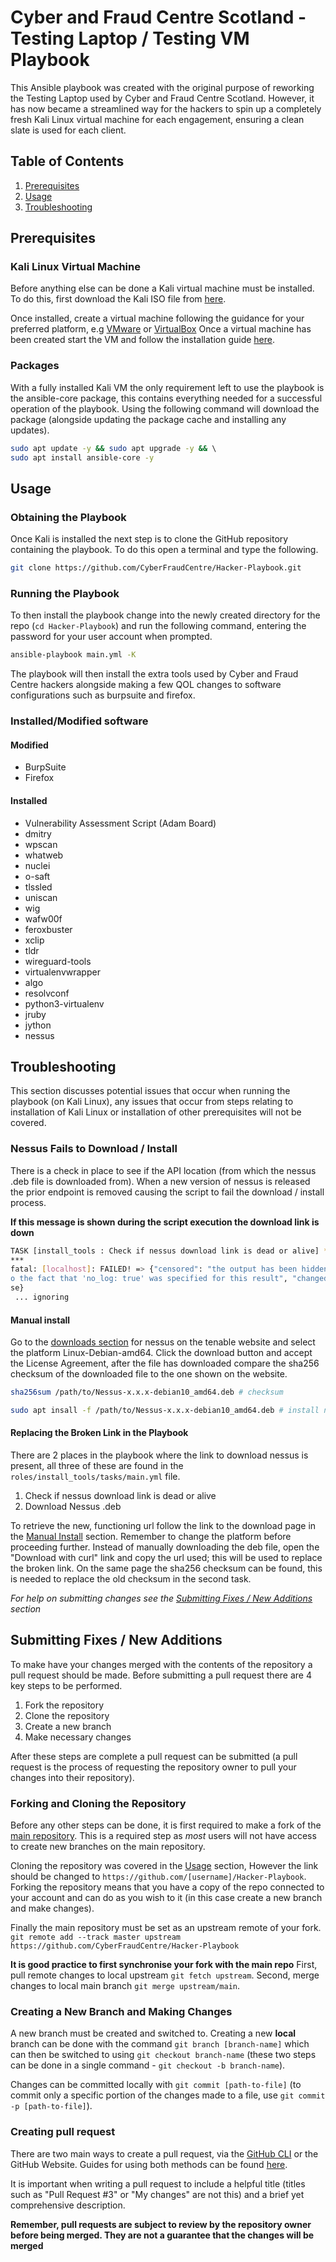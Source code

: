 # Cyber and Fraud Centre Scotland - Testing Laptop / Testing VM Playbook

This Ansible playbook was created with the original purpose of reworking the
Testing Laptop used by Cyber and Fraud Centre Scotland. However, it has now
became a streamlined way for the hackers to spin up a completely fresh Kali
Linux virtual machine for each engagement, ensuring a clean slate is used for
each client.

## Table of Contents

1. [Prerequisites](#prerequisites)
1. [Usage](#usage)
1. [Troubleshooting](#troubleshooting)

## Prerequisites

### Kali Linux Virtual Machine

Before anything else can be done a Kali virtual machine must be installed. To
do this, first download the Kali ISO file from [here](https://www.kali.org/get-kali/#kali-installer-images).

Once installed, create a virtual machine following the guidance for your
preferred platform, e.g [VMware](https://www.kali.org/docs/virtualization/install-vmware-guest-vm/) or [VirtualBox](https://www.kali.org/docs/virtualization/install-virtualbox-guest-vm/)
Once a virtual machine has been created start the VM and follow the
installation guide [here](https://www.kali.org/docs/installation/hard-disk-install/).

### Packages

With a fully installed Kali VM the only requirement left to use the playbook is
the ansible-core package, this contains everything needed for a successful
operation of the playbook. Using the following command will download the
package (alongside updating the package cache and installing any updates).

```bash
sudo apt update -y && sudo apt upgrade -y && \ 
sudo apt install ansible-core -y
```

## Usage

### Obtaining the Playbook

Once Kali is installed the next step is to clone the GitHub repository
containing the playbook. To do this open a terminal and type the following.

```bash
git clone https://github.com/CyberFraudCentre/Hacker-Playbook.git
```

### Running the Playbook

To then install the playbook change into the newly created directory for the
repo (`cd Hacker-Playbook`) and run the following command, entering the
password for your user account when prompted.

```bash
ansible-playbook main.yml -K
```

The playbook will then install the extra tools used by Cyber and Fraud Centre
hackers alongside making a few QOL changes to software configurations such as
burpsuite and firefox.

### Installed/Modified software

#### Modified

- BurpSuite
- Firefox

#### Installed

- Vulnerability Assessment Script (Adam Board)
- dmitry
- wpscan
- whatweb
- nuclei
- o-saft
- tlssled
- uniscan
- wig
- wafw00f
- feroxbuster
- xclip
- tldr
- wireguard-tools
- virtualenvwrapper
- algo
- resolvconf
- python3-virtualenv
- jruby
- jython
- nessus

## Troubleshooting

This section discusses potential issues that occur when running the playbook
(on Kali Linux), any issues that occur from steps relating to installation of
Kali Linux or installation of other prerequisites will not be covered.

### Nessus Fails to Download / Install

There is a check in place to see if the API location (from which the nessus
.deb file is downloaded from). When a new version of nessus is released the
prior endpoint is removed causing the script to fail the download / install
process.

__If this message is shown during the script execution the download link is down__
```bash
TASK [install_tools : Check if nessus download link is dead or alive] *******
***
fatal: [localhost]: FAILED! => {"censored": "the output has been hidden due t
o the fact that 'no_log: true' was specified for this result", "changed": fal
se}
 ... ignoring
```

#### Manual install

Go to the [downloads section](https://www.tenable.com/downloads/nessus) for nessus on the tenable website and select the
platform Linux-Debian-amd64. Click the download button and accept the License
Agreement, after the file has downloaded compare the sha256 checksum of the
downloaded file to the one shown on the website.

```bash
sha256sum /path/to/Nessus-x.x.x-debian10_amd64.deb # checksum

sudo apt insall -f /path/to/Nessus-x.x.x-debian10_amd64.deb # install nessus deb
```

#### Replacing the Broken Link in the Playbook

There are 2 places in the playbook where the link to download nessus is present,
all three of these are found in the `roles/install_tools/tasks/main.yml` file.

1. Check if nessus download link is dead or alive
1. Download Nessus .deb

To retrieve the new, functioning url follow the link to the download page in
the [Manual Install](#manual-install) section. Remember to change the platform
before proceeding further. Instead of manually downloading the deb file, open
the "Download with curl" link and copy the url used; this will be used to
replace the broken link. On the same page the sha256 checksum can be found, this
is needed to replace the old checksum in the second task.

_For help on submitting changes see the [Submitting Fixes / New Additions](#submitting-fixes--new-additions) section_

## Submitting Fixes / New Additions

To make have your changes merged with the contents of the repository a pull
request should be made. Before submitting a pull request there are 4 key steps
to be performed.

1. Fork the repository
1. Clone the repository
1. Create a new branch
1. Make necessary changes

After these steps are complete a pull request can be submitted (a pull request
is the process of requesting the repository owner to pull your changes into
their repository).

### Forking and Cloning the Repository

Before any other steps can be done, it is first required to make a fork of the
[main repository](https://github.com/CyberFraudCentre/Hacker-Playbook.git).
This is a required step as _most_ users will not have access to create new
branches on the main repository.

Cloning the repository was covered in the [Usage](#obtaining-the-playbook) section, However
the link should be changed to `https://github.com/[username]/Hacker-Playbook`.
Forking the repository means that you have a copy of the repo connected to your
account and can do as you wish to it (in this case create a new branch and make
changes).

Finally the main repository must be set as an upstream remote of your fork.
`git remote add --track master upstream https://github.com/CyberFraudCentre/Hacker-Playbook`

__It is good practice to first synchronise your fork with the main repo__
First, pull remote changes to local upstream `git fetch upstream`. Second,
merge changes to local main branch `git merge upstream/main`.

### Creating a New Branch and Making Changes

A new branch must be created and switched to. Creating a new __local__ branch
can be done with the command `git branch [branch-name]` which can then be
switched to using `git checkout branch-name` (these two steps can be done in a
single command - `git checkout -b branch-name`).

Changes can be committed locally with `git commit [path-to-file]` (to commit
only a specific portion of the changes made to a file, use `git commit -p [path-to-file]`).

### Creating pull request

There are two main ways to create a pull request, via the [GitHub CLI](https://cli.github.com/) or the
GitHub Website. Guides for using both methods can be found [here](https://docs.github.com/en/pull-requests/collaborating-with-pull-requests/proposing-changes-to-your-work-with-pull-requests/creating-a-pull-request).

It is important when writing a pull request to include a helpful title
(titles such as "Pull Request #3" or "My changes" are not this) and a brief yet
comprehensive description.

__Remember, pull requests are subject to review by the repository owner before
being merged. They are not a guarantee that the changes will be merged__
